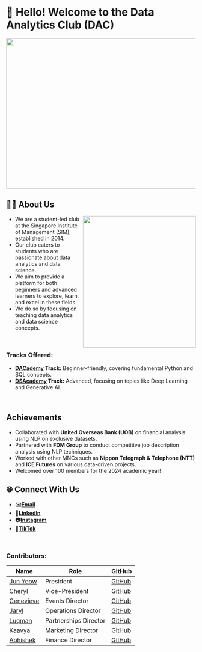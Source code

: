 # **👋 Hello! Welcome to the Data Analytics Club (DAC)**

<img src="https://github.com/user-attachments/assets/bdd84393-9a34-48d9-a52d-8d8847efd76d" width="1000" height="400">

## **👨‍💻 About Us**
<img src="https://github.com/user-attachments/assets/82c45a19-3d89-4395-b73e-89d0a49a549a" align=right width="300" height="350">

- We are a student-led club at the Singapore Institute of Management (SIM), established in 2014.
- Our club caters to students who are passionate about data analytics and data science.
- We aim to provide a platform for both beginners and advanced learners to explore, learn, and excel in these fields.
- We do so by focusing on teaching data analytics and data science concepts.

<br>

### **Tracks Offered:**
- **[DACademy](https://github.com/DACSIM/DAC-Curriculum) Track:** Beginner-friendly, covering fundamental Python and SQL concepts.
- **[DSAcademy](https://github.com/DACSIM/DSA-Curriculum) Track:** Advanced, focusing on topics like Deep Learning and Generative AI.

<br>

## **Achievements**
- Collaborated with **United Overseas Bank (UOB)** on financial analysis using NLP on exclusive datasets.
- Partnered with **FDM Group** to conduct competitive job description analysis using NLP techniques.
- Worked with other MNCs such as **Nippon Telegraph & Telephone (NTT)** and **ICE Futures** on various data-driven projects.
- Welcomed over 100 members for the 2024 academic year!

## **🌐 Connect With Us**
- **✉️[Email](mailto:simdac@sim.edu.sg)** 
- **🔗[LinkedIn](https://www.linkedin.com/company/simdac/)**
- **📷[Instagram](https://www.instagram.com/sim_dac/)**
- **🎥[TikTok](https://tiktok.com/@sim_dac?lang=en)**

<br>

### **Contributors:**

| **Name**           | **Role**                     | **GitHub**                                                                            |
|--------------------|------------------------------|---------------------------------------------------------------------------------------|
| [Jun Yeow](#)      | President                    | [GitHub](https://github.com/JohnYeow23)                                               |
| [Cheryl](#)        | Vice-President               | [GitHub](https://github.com/rylmatoo)                                                 |
| [Genevieve](#)     | Events Director              | [GitHub](https://github.com/genv3210)                                                 |
| [Jaryl](#)         | Operations Director          | [GitHub](https://github.com/JarylLiewJW)                                              |
| [Luqman](#)        | Partnerships Director        | [GitHub](https://github.com/LuqDaMan)                                                 |
| [Kaavya](#)        | Marketing Director           | [GitHub](https://github.com/kaavya-22)                                                |
| [Abhishek](#)      | Finance Director             | [GitHub](https://github.com/Vettel99)                                                 |
